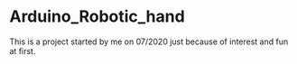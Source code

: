 # Arduino_Robotic_hand

This is a project started by me on 07/2020 just because of interest and fun at first.
